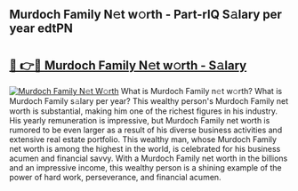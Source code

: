 ## Murdoch Family N𝚎t w𝚘rth - Part-rlQ S𝚊lary per year edtPN

# <h2><a href="http://gc47m4.nevu.top/?p=Murdoch+Family">🔗 👉🔴 Murdoch Family N𝚎t w𝚘rth - S𝚊lary</a></h2>

[![Murdoch Family N𝚎t W𝚘rth](https://i.imgur.com/Oavwk0R.jpeg)](http://gc47m4.nevu.top/?p=Murdoch+Family)
What is Murdoch Family n𝚎t w𝚘rth? What is Murdoch Family s𝚊lary per year?
This wealthy person's Murdoch Family net worth is substantial, making him one of the richest figures in his industry. His yearly remuneration is impressive, but Murdoch Family net worth is rumored to be even larger as a result of his diverse business activities and extensive real estate portfolio. This wealthy man, whose Murdoch Family net worth is among the highest in the world, is celebrated for his business acumen and financial savvy. With a Murdoch Family net worth in the billions and an impressive income, this wealthy person is a shining example of the power of hard work, perseverance, and financial acumen.
